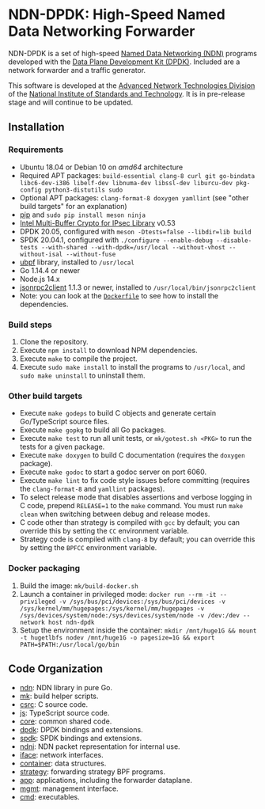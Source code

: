 # NDN-DPDK: High-Speed Named Data Networking Forwarder

NDN-DPDK is a set of high-speed [Named Data Networking (NDN)](https://named-data.net/) programs developed with the [Data Plane Development Kit (DPDK)](https://www.dpdk.org/). Included are a network forwarder and a traffic generator.

This software is developed at the [Advanced Network Technologies Division](https://www.nist.gov/itl/antd) of the [National Institute of Standards and Technology](https://www.nist.gov/). It is in pre-release stage and will continue to be updated.

## Installation

### Requirements

* Ubuntu 18.04 or Debian 10 on *amd64* architecture
* Required APT packages: `build-essential clang-8 curl git go-bindata libc6-dev-i386 libelf-dev libnuma-dev libssl-dev liburcu-dev pkg-config python3-distutils sudo`
* Optional APT packages: `clang-format-8 doxygen yamllint`
  (see "other build targets" for an explanation)
* [pip](https://pip.pypa.io/en/stable/installing/) and `sudo pip install meson ninja`
* [Intel Multi-Buffer Crypto for IPsec Library](https://github.com/intel/intel-ipsec-mb) v0.53
* DPDK 20.05, configured with `meson -Dtests=false --libdir=lib build`
* SPDK 20.04.1, configured with `./configure --enable-debug --disable-tests --with-shared --with-dpdk=/usr/local --without-vhost --without-isal --without-fuse`
* [ubpf](https://github.com/iovisor/ubpf/tree/089f6279752adfb01386600d119913403ed326ee/vm) library, installed to `/usr/local`
* Go 1.14.4 or newer
* Node.js 14.x
* [jsonrpc2client](https://github.com/powerman/rpc-codec/releases) 1.1.3 or newer, installed to `/usr/local/bin/jsonrpc2client`
* Note: you can look at the [`Dockerfile`](Dockerfile) to see how to install the dependencies.

### Build steps

1. Clone the repository.
2. Execute `npm install` to download NPM dependencies.
3. Execute `make` to compile the project.
4. Execute `sudo make install` to install the programs to `/usr/local`, and `sudo make uninstall` to uninstall them.

### Other build targets

* Execute `make godeps` to build C objects and generate certain Go/TypeScript source files.
* Execute `make gopkg` to build all Go packages.
* Execute `make test` to run all unit tests, or `mk/gotest.sh <PKG>` to run the tests for a given package.
* Execute `make doxygen` to build C documentation (requires the `doxygen` package).
* Execute `make godoc` to start a godoc server on port 6060.
* Execute `make lint` to fix code style issues before committing (requires the `clang-format-8` and `yamllint` packages).
* To select release mode that disables assertions and verbose logging in C code, prepend `RELEASE=1` to the `make` command.
  You must run `make clean` when switching between debug and release modes.
* C code other than strategy is compiled with `gcc` by default; you can override this by setting the `CC` environment variable.
* Strategy code is compiled with `clang-8` by default; you can override this by setting the `BPFCC` environment variable.

### Docker packaging

1. Build the image: `mk/build-docker.sh`
2. Launch a container in privileged mode: `docker run --rm -it --privileged -v /sys/bus/pci/devices:/sys/bus/pci/devices -v /sys/kernel/mm/hugepages:/sys/kernel/mm/hugepages -v /sys/devices/system/node:/sys/devices/system/node -v /dev:/dev --network host ndn-dpdk`
3. Setup the environment inside the container: `mkdir /mnt/huge1G && mount -t hugetlbfs nodev /mnt/huge1G -o pagesize=1G && export PATH=$PATH:/usr/local/go/bin`

## Code Organization

* [ndn](ndn): NDN library in pure Go.
* [mk](mk): build helper scripts.
* [csrc](csrc): C source code.
* [js](js): TypeScript source code.
* [core](core): common shared code.
* [dpdk](dpdk): DPDK bindings and extensions.
* [spdk](spdk): SPDK bindings and extensions.
* [ndni](ndni): NDN packet representation for internal use.
* [iface](iface): network interfaces.
* [container](container): data structures.
* [strategy](strategy): forwarding strategy BPF programs.
* [app](app): applications, including the forwarder dataplane.
* [mgmt](mgmt): management interface.
* [cmd](cmd): executables.
